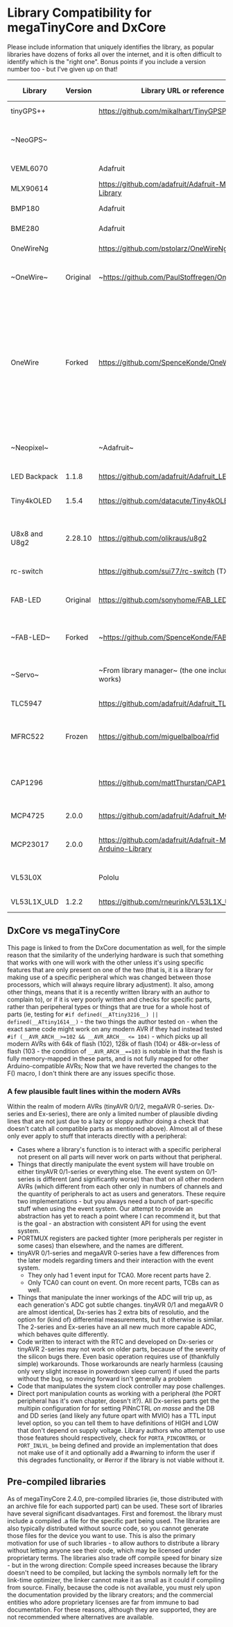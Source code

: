 # Library Compatibility for megaTinyCore and DxCore
Please include information that uniquely identifies the library, as popular libraries have dozens of forks all over the internet, and it is often difficult to identify which is the "right one". Bonus points if you include a version number too - but I've given up on that! 


<!-- markdownlint-disable-file MD034 -->
| Library      | Version | Library URL or reference                              | Status                               | Included w/ | Notes                                                     |
|--------------|---------|-------------------------------------------------------|--------------------------------------|-------------|-----------------------------------------------------------|
| tinyGPS++    |         | https://github.com/mikalhart/TinyGPSPlus              |                 Compiles and works   |             |                                                           |
| ~NeoGPS~     |         |                                                       |  Architecture warning, doesn't work  |             |                                                           |
| VEML6070     |         | Adafruit                                              |                 Compiles and works   |             |                                                           |
| MLX90614     |         | https://github.com/adafruit/Adafruit-MLX90614-Library |                 Compiles and works   |             |                                                           |
| BMP180       |         | Adafruit                                              |                 Compiles and works   |             |                                                           |
| BME280       |         | Adafruit                                              |                 Compiles and works   |             |                                                           |
| OneWireNg    |         | https://github.com/pstolarz/OneWireNg                 |                 Compiles and works   |             |                                                           |
| ~OneWire~    | Original| ~https://github.com/PaulStoffregen/OneWire~           |                   Does not compile   |             | Not compatible with modern AVRs other than the ATmega4809 |
| OneWire      | Forked  | https://github.com/SpenceKonde/OneWire                | full "megaavr" support added, works  |             | Works on all currently available "modern AVRs" and is expected to work on any future such parts with not more than 56 I/O pins (which would require a fundamental change in behavior of the hardware wrt. pin control). Tested PR submitted August 2020. No response from Paul. |
| ~Neopixel~   |         | ~Adafruit~                                            |                   Does not compile   |        Core | Use included tinyNeoPixel - Same API, adapted for these   |
| LED Backpack |   1.1.8 | https://github.com/adafruit/Adafruit_LED_Backpack     |                 Compiles and works   |             |                                                           |
| Tiny4kOLED   |   1.5.4 | https://github.com/datacute/Tiny4kOLED                |                 Compiles and works   |             | SSD1306, not just for tinyAVR - anything with Wire.h!     |
| U8x8 and U8g2 |2.28.10 | https://github.com/olikraus/u8g2                      | U8x8 works. People disgree on U8g2   |             | See: [this issue, esp. the end of it w/example code](https://github.com/SpenceKonde/megaTinyCore/discussions/454#discussioncomment-885742) |
| rc-switch    |         | https://github.com/sui77/rc-switch  (TX mode)         |                 Compiles and works   |             | A surprise. I don't expect RX will work                   |
| FAB-LED      | Original| https://github.com/sonyhome/FAB_LED                   |           Supported as of 9/8/2021   |             | FAB-LED is a WS2812 w/out buffer library; impressive      |
| ~FAB-LED~    | Forked  | ~https://github.com/SpenceKonde/FAB_LED~ | No longer needed |             | Fix has been merged, original should be used, not the fork |
| ~Servo~      |         | ~From library manager~ (the one included w/core works)|                      Compile error   |        Core | Use Servo_megaTinyCore if installed Servo via lib. mgr.   |
| TLC5947      |         | https://github.com/adafruit/Adafruit_TLC5947          |                 Compiles and works   |             | TLC5947 is a rather fancy LED driver.                     |
| MFRC522      | Frozen  | https://github.com/miguelbalboa/rfid                  |                 Compiles and works   |             | Long ago had issue relating to F(). This is the F()ing library that forced the return of the macro! |
| CAP1296      |         | https://github.com/mattThurstan/CAP1296               |                 Compiles and works   |             | Library needs cleanup - may not use correct ID by default, and prints stuff to Serial |
| MCP4725      |   2.0.0 | https://github.com/adafruit/Adafruit_MCP4725          |                 Compiles and works   |             | I2C 12-bit DAC                                            |
| MCP23017     |   2.0.0 | https://github.com/adafruit/Adafruit-MCP23017-Arduino-Library |         Compiles and works   |             | Also supports the MCP23008, which has half as many pins   |
| VL53L0X      |         | Pololu                                                |                 Compiles and works   |             | This and the one below are drastically different          |
| VL53L1X_ULD  |   1.2.2 | https://github.com/rneurink/VL53L1X_ULD               |                 Compiles and works   |   Lib. Mgr. |                                                           |
## DxCore vs megaTinyCore
This page is linked to from the DxCore documentation as well, for the simple reason that the similarity of the underlying hardware is such that something that works with one will work with the other unless it's using specific features that are only present on one of the two (that is, it is a library for making use of a specific peripheral which was changed between those processors, which will always require library adjustment). It also, among other things, means that it is a recently written library with an author to complain to), or if it is very poorly written and checks for specific parts, rather than peripeheral types or things that are true for a whole host of parts (ie, testing for `#if defined(__ATtiny3216__) || defined(__ATtiny1614__)` - the two things the author tested on - when the exact same code might work on any modern AVR if they had instead tested `#if (__AVR_ARCH__>=102 && __AVR_ARCH__ <= 104)` - which picks up all modern AVRs with 64k of flash (102), 128k of flash (104) or 48k-or=less of flash (103 - the condition of `__AVR_ARCH__==103` is notable in that the flash is fully memory-mapped in these parts, and is not fully mapped for other Arduino-compatible AVRs; Now that we have reverted the changes to the F() macro, I don't think there are any issues specific those.

### A few plausible fault lines within the modern AVRs
Within the realm of modern AVRs (tinyAVR 0/1/2, megaAVR 0-series. Dx-series and Ex-series), there are only a limited number of plausible divding lines that are not just due to a lazy or sloppy author doing a check that doesn't catch all compatible parts as mentioned above). Almost all of these only ever apply to stuff that interacts directly with a peripheral:
* Cases where a library's function is to interact with a specific peripheral not present on all parts will never work on parts without that peripheral.
* Things that directly manipulate the event system will have trouble on either tinyAVR 0/1-series or everything else. The event system on 0/1-series is different (and significantly worse) than that on all other modern AVRs (which different from each other only in numbers of channels and the quantity of peripherals to act as users and generators. These require two implementations - but you always need a bunch of part-specific stuff when using the event system. Our attempt to provide an abstraction has yet to reach a point where I can recommend it, but that is the goal - an abstraction with consistent API for using the event system.
* PORTMUX registers are packed tighter (more peripherals per register in some cases) than elsewhere, and the names are different.
* tinyAVR 0/1-series and megaAVR 0-series have a few differences from the later models regarding timers and their interaction with the event system.
  * They only had 1 event input for TCA0. More recent parts have 2.
  * Only TCA0 can count on event. On more recent parts, TCBs can as well.
* Things that manipulate the inner workings of the ADC will trip up, as each generation's ADC got subtle changes. tinyAVR 0/1 and megaAVR 0 are almost identical, Dx-series has 2 extra bits of resolutio, and the option for (kind of) differential measurements, but it otherwise is similar. The 2-series and Ex-series have an all new much more capable ADC, which behaves quite differently.
* Code written to interact with the RTC and developed on Dx-series or tinyAVR 2-series may not work on older parts, because of the severity of the silicon bugs there. Even basic operation requires use of (thankfully simple) workarounds. Those workarounds are nearly harmless (causing only very slight increase in powerdown sleep current) if used the parts without the bug, so moving forward isn't generally a problem
* Code that manipulates the system clock controller may pose challenges.
* Direct port manipulation counts as working with a peripheral (the PORT peripheral has it's own chapter, doesn't it?). All Dx-series parts get the multipin configuration for for setting PINnCTRL *on masse* and the DB and DD series (and likely any future opart with MVIO) has a TTL input level option, so you can tell them to have definitions of HIGH and LOW that don't depend on supply voltage. Library authors who attempt to use those features should respectively, check for `PORTA_PINCONTROL` or `PORT_INLVL_bm` being defined and provide an implementation that does not make use of it and optionally add a #warning to inform the user if this degrades functionality, or #error if the library is not viable without it.

## Pre-compiled libraries
As of megaTinyCore 2.4.0, pre-compiled libraries (ie, those distributed with an archive file for each supported part) can be used. These sort of libraries have several significant disadvantages. First and foremost. the library must include a compiled .a file for the specific part being used. The libraries are also typically distributed without source code, so you cannot generate those files for the device you want to use. This is also the primary motivation for use of such libraries - to allow authors to distribute a library without letting anyone see their code, which may be licensed under proprietary terms. The libraries also trade off compile speed for binary size - but in the wrong direction: Compile speed increases because the library doesn't need to be compiled, but lacking the symbols normally left for the link-time optimizer, the linker cannot make it as small as it could if compiling from source. Finally, because the code is not available, you must rely upon the documentation provided by the library creators; and the commercial entities who adore proprietary licenses are far from immune to bad documentation. For these reasons, although they are supported, they are not recommended where alternatives are available.
